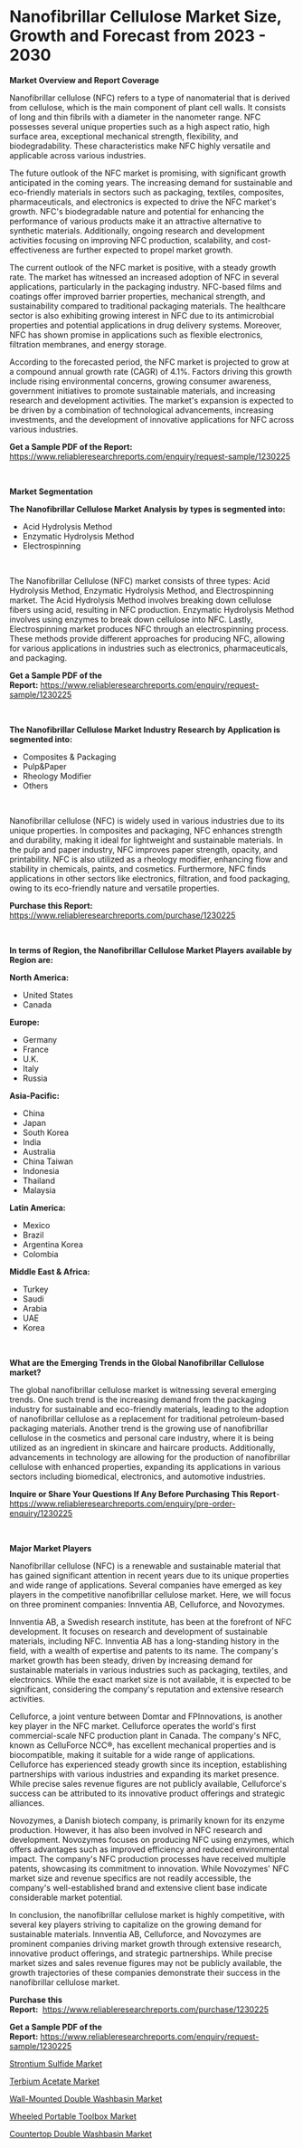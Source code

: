 <p><h1>Nanofibrillar Cellulose Market Size, Growth and Forecast from 2023 - 2030</h1></p><p><strong>Market Overview and Report Coverage</strong></p>
<p><p>Nanofibrillar cellulose (NFC) refers to a type of nanomaterial that is derived from cellulose, which is the main component of plant cell walls. It consists of long and thin fibrils with a diameter in the nanometer range. NFC possesses several unique properties such as a high aspect ratio, high surface area, exceptional mechanical strength, flexibility, and biodegradability. These characteristics make NFC highly versatile and applicable across various industries.</p><p>The future outlook of the NFC market is promising, with significant growth anticipated in the coming years. The increasing demand for sustainable and eco-friendly materials in sectors such as packaging, textiles, composites, pharmaceuticals, and electronics is expected to drive the NFC market's growth. NFC's biodegradable nature and potential for enhancing the performance of various products make it an attractive alternative to synthetic materials. Additionally, ongoing research and development activities focusing on improving NFC production, scalability, and cost-effectiveness are further expected to propel market growth.</p><p>The current outlook of the NFC market is positive, with a steady growth rate. The market has witnessed an increased adoption of NFC in several applications, particularly in the packaging industry. NFC-based films and coatings offer improved barrier properties, mechanical strength, and sustainability compared to traditional packaging materials. The healthcare sector is also exhibiting growing interest in NFC due to its antimicrobial properties and potential applications in drug delivery systems. Moreover, NFC has shown promise in applications such as flexible electronics, filtration membranes, and energy storage.</p><p>According to the forecasted period, the NFC market is projected to grow at a compound annual growth rate (CAGR) of 4.1%. Factors driving this growth include rising environmental concerns, growing consumer awareness, government initiatives to promote sustainable materials, and increasing research and development activities. The market's expansion is expected to be driven by a combination of technological advancements, increasing investments, and the development of innovative applications for NFC across various industries.</p></p>
<p><strong>Get a Sample PDF of the Report:</strong> <a href="https://www.reliableresearchreports.com/enquiry/request-sample/1230225">https://www.reliableresearchreports.com/enquiry/request-sample/1230225</a></p>
<p>&nbsp;</p>
<p><strong>Market Segmentation</strong></p>
<p><strong>The Nanofibrillar Cellulose Market Analysis by types is segmented into:</strong></p>
<p><ul><li>Acid Hydrolysis Method</li><li>Enzymatic Hydrolysis Method</li><li>Electrospinning</li></ul></p>
<p>&nbsp;</p>
<p><p>The Nanofibrillar Cellulose (NFC) market consists of three types: Acid Hydrolysis Method, Enzymatic Hydrolysis Method, and Electrospinning market. The Acid Hydrolysis Method involves breaking down cellulose fibers using acid, resulting in NFC production. Enzymatic Hydrolysis Method involves using enzymes to break down cellulose into NFC. Lastly, Electrospinning market produces NFC through an electrospinning process. These methods provide different approaches for producing NFC, allowing for various applications in industries such as electronics, pharmaceuticals, and packaging.</p></p>
<p><strong>Get a Sample PDF of the Report:</strong>&nbsp;<a href="https://www.reliableresearchreports.com/enquiry/request-sample/1230225">https://www.reliableresearchreports.com/enquiry/request-sample/1230225</a></p>
<p>&nbsp;</p>
<p><strong>The Nanofibrillar Cellulose Market Industry Research by Application is segmented into:</strong></p>
<p><ul><li>Composites & Packaging</li><li>Pulp&Paper</li><li>Rheology Modifier</li><li>Others</li></ul></p>
<p>&nbsp;</p>
<p><p>Nanofibrillar cellulose (NFC) is widely used in various industries due to its unique properties. In composites and packaging, NFC enhances strength and durability, making it ideal for lightweight and sustainable materials. In the pulp and paper industry, NFC improves paper strength, opacity, and printability. NFC is also utilized as a rheology modifier, enhancing flow and stability in chemicals, paints, and cosmetics. Furthermore, NFC finds applications in other sectors like electronics, filtration, and food packaging, owing to its eco-friendly nature and versatile properties.</p></p>
<p><strong>Purchase this Report:</strong>&nbsp; <a href="https://www.reliableresearchreports.com/purchase/1230225">https://www.reliableresearchreports.com/purchase/1230225</a></p>
<p>&nbsp;</p>
<p><strong>In terms of Region, the Nanofibrillar Cellulose Market Players available by Region are:</strong></p>
<p>
    <p> <strong> North America: </strong>
        <ul>
            <li>United States</li>
            <li>Canada</li>
        </ul>
        </p> 
    <p> <strong> Europe: </strong>
        <ul>
            <li>Germany</li>
            <li>France</li>
            <li>U.K.</li>
            <li>Italy</li>
            <li>Russia</li>
        </ul>
        </p> 
    <p> <strong> Asia-Pacific: </strong>
        <ul>
            <li>China</li>
            <li>Japan</li>
            <li>South Korea</li>
            <li>India</li>
            <li>Australia</li>
            <li>China Taiwan</li>
            <li>Indonesia</li>
            <li>Thailand</li>
            <li>Malaysia</li>
        </ul>
        </p> 
    <p> <strong> Latin America: </strong>
        <ul>
            <li>Mexico</li>
            <li>Brazil</li>
            <li>Argentina Korea</li>
            <li>Colombia</li>
        </ul>
        </p> 
    <p> <strong> Middle East & Africa: </strong>
        <ul>
            <li>Turkey</li>
            <li>Saudi</li>
            <li>Arabia</li>
            <li>UAE</li>
            <li>Korea</li>
        </ul>
    </p>
    </p>
<p>&nbsp;</p>
<p><strong>What are the Emerging Trends in the Global Nanofibrillar Cellulose market?</strong></p>
<p><p>The global nanofibrillar cellulose market is witnessing several emerging trends. One such trend is the increasing demand from the packaging industry for sustainable and eco-friendly materials, leading to the adoption of nanofibrillar cellulose as a replacement for traditional petroleum-based packaging materials. Another trend is the growing use of nanofibrillar cellulose in the cosmetics and personal care industry, where it is being utilized as an ingredient in skincare and haircare products. Additionally, advancements in technology are allowing for the production of nanofibrillar cellulose with enhanced properties, expanding its applications in various sectors including biomedical, electronics, and automotive industries.</p></p>
<p><strong>Inquire or Share Your Questions If Any Before Purchasing This Report</strong>- <a href="https://www.reliableresearchreports.com/enquiry/pre-order-enquiry/1230225">https://www.reliableresearchreports.com/enquiry/pre-order-enquiry/1230225</a></p>
<p>&nbsp;</p>
<p><strong>Major Market Players</strong></p>
<p><p>Nanofibrillar cellulose (NFC) is a renewable and sustainable material that has gained significant attention in recent years due to its unique properties and wide range of applications. Several companies have emerged as key players in the competitive nanofibrillar cellulose market. Here, we will focus on three prominent companies: Innventia AB, Celluforce, and Novozymes.</p><p>Innventia AB, a Swedish research institute, has been at the forefront of NFC development. It focuses on research and development of sustainable materials, including NFC. Innventia AB has a long-standing history in the field, with a wealth of expertise and patents to its name. The company's market growth has been steady, driven by increasing demand for sustainable materials in various industries such as packaging, textiles, and electronics. While the exact market size is not available, it is expected to be significant, considering the company's reputation and extensive research activities.</p><p>Celluforce, a joint venture between Domtar and FPInnovations, is another key player in the NFC market. Celluforce operates the world's first commercial-scale NFC production plant in Canada. The company's NFC, known as CelluForce NCC®, has excellent mechanical properties and is biocompatible, making it suitable for a wide range of applications. Celluforce has experienced steady growth since its inception, establishing partnerships with various industries and expanding its market presence. While precise sales revenue figures are not publicly available, Celluforce's success can be attributed to its innovative product offerings and strategic alliances.</p><p>Novozymes, a Danish biotech company, is primarily known for its enzyme production. However, it has also been involved in NFC research and development. Novozymes focuses on producing NFC using enzymes, which offers advantages such as improved efficiency and reduced environmental impact. The company's NFC production processes have received multiple patents, showcasing its commitment to innovation. While Novozymes' NFC market size and revenue specifics are not readily accessible, the company's well-established brand and extensive client base indicate considerable market potential.</p><p>In conclusion, the nanofibrillar cellulose market is highly competitive, with several key players striving to capitalize on the growing demand for sustainable materials. Innventia AB, Celluforce, and Novozymes are prominent companies driving market growth through extensive research, innovative product offerings, and strategic partnerships. While precise market sizes and sales revenue figures may not be publicly available, the growth trajectories of these companies demonstrate their success in the nanofibrillar cellulose market.</p></p>
<p><strong>Purchase this Report:</strong>&nbsp;&nbsp;<a href="https://www.reliableresearchreports.com/purchase/1230225">https://www.reliableresearchreports.com/purchase/1230225</a></p>
<p></p>
<p><strong>Get a Sample PDF of the Report:</strong>&nbsp;<a href="https://www.reliableresearchreports.com/enquiry/request-sample/1230225">https://www.reliableresearchreports.com/enquiry/request-sample/1230225</a></p>
<p><p><a href="https://github.com/Chiragrp26/Market-Research-Report-List-1/blob/main/strontium-sulfide-market.md">Strontium Sulfide Market</a></p><p><a href="https://github.com/AKSHATREPORTPRIME/Market-Research-Report-List-1/blob/main/terbium-acetate-market.md">Terbium Acetate Market</a></p><p><a href="https://medium.com/@fifth.dress.cause/wall-mounted-double-washbasin-market-size-and-market-trends-complete-industry-overview-2023-to-d3033bf84849">Wall-Mounted Double Washbasin Market</a></p><p><a href="https://medium.com/@ransomjohns101/wheeled-portable-toolbox-market-report-reveals-the-latest-trends-and-growth-opportunities-of-this-e3bea3546d2b">Wheeled Portable Toolbox Market</a></p><p><a href="https://medium.com/@wine.sight.theme/countertop-double-washbasin-market-insights-into-market-cagr-market-trends-and-growth-strategies-cd0e27d3b1c2">Countertop Double Washbasin Market</a></p></p>